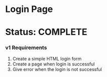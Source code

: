 # Login Page

# Status: COMPLETE
### v1 Requirements
1. Create a simple HTML login form
2. Create a page when login is successful
3. Give error when the login is not successful


